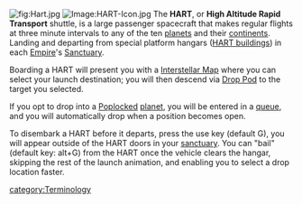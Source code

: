 ![](Hart.jpg "fig:Hart.jpg")
![Image:HART-Icon.jpg](HART-Icon.jpg "fig:Image:HART-Icon.jpg") The
**HART**, or **High Altitude Rapid Transport** shuttle, is a large
passenger spacecraft that makes regular flights at three minute
intervals to any of the ten [planets](planet "wikilink") and their
[continents](continent "wikilink"). Landing and departing from special
platform hangars ([HART buildings](HART_building "wikilink")) in each
[Empire](Empire "wikilink")'s [Sanctuary](Sanctuary "wikilink").

Boarding a HART will present you with a [Interstellar
Map](Interstellar_Map "wikilink") where you can select your launch
destination; you will then descend via [Drop Pod](Drop_Pod "wikilink")
to the target you selected.

If you opt to drop into a [Poplocked](Population_lock "wikilink")
[planet](planet "wikilink"), you will be entered in a
[queue](Warp_queue "wikilink"), and you will automatically drop when a
position becomes open.

To disembark a HART before it departs, press the use key (default G),
you will appear outside of the HART doors in your
[sanctuary](sanctuary "wikilink"). You can "bail" (default key: alt+G)
from the HART once the vehicle clears the hangar, skipping the rest of
the launch animation, and enabling you to select a drop location faster.

[category:Terminology](category:Terminology "wikilink")